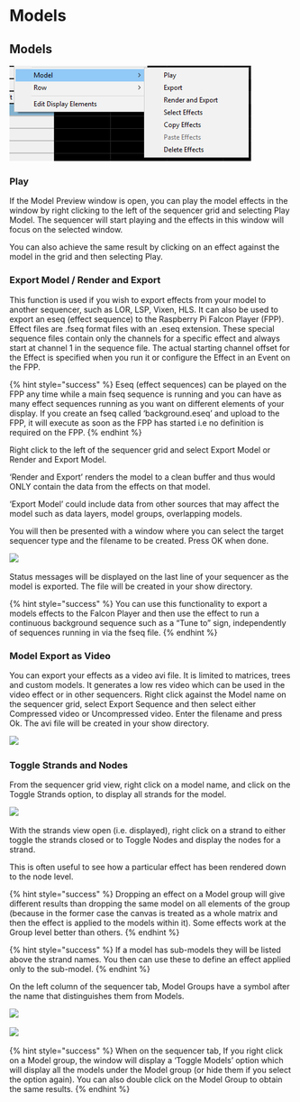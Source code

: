 # Models

## Models

![](<../../.gitbook/assets/image (624).png>)

### Play

If the Model Preview window is open, you can play the model effects in the window by right clicking to the left of the sequencer grid and selecting Play Model. The sequencer will start playing and the effects in this window will focus on the selected window.

You can also achieve the same result by clicking on an effect against the model in the grid and then selecting Play.

### Export Model / Render and Export

This function is used if you wish to export effects from your model to another sequencer, such as LOR, LSP, Vixen, HLS. It can also be used to export an eseq (effect sequence) to the Raspberry Pi Falcon Player (FPP). Effect files are .fseq format files with an .eseq extension. These special sequence files contain only the channels for a specific effect and always start at channel 1 in the sequence file. The actual starting channel offset for the Effect is specified when you run it or configure the Effect in an Event on the FPP.

{% hint style="success" %}
Eseq (effect sequences) can be played on the FPP any time while a main fseq sequence is running and you can have as many effect sequences running as you want on different elements of your display. If you create an fseq called ‘background.eseq’ and upload to the FPP, it will execute as soon as the FPP has started i.e no definition is required on the FPP.
{% endhint %}

Right click to the left of the sequencer grid and select Export Model or Render and Export Model.

‘Render and Export’ renders the model to a clean buffer and thus would ONLY contain the data from the effects on that model.

‘Export Model’ could include data from other sources that may affect the model such as data layers, model groups, overlapping models.

You will then be presented with a window where you can select the target sequencer type and the filename to be created. Press OK when done.

![](../../.gitbook/assets/base64f1483e644bc504f7.png)

Status messages will be displayed on the last line of your sequencer as the model is exported. The file will be created in your show directory.

{% hint style="success" %}
You can use this functionality to export a models effects to the Falcon Player and then use the effect to run a continuous background sequence such as a “Tune to” sign, independently of sequences running in via the fseq file.
{% endhint %}

### Model Export as Video

You can export your effects as a video avi file. It is limited to matrices, trees and custom models. It generates a low res video which can be used in the video effect or in other sequencers. Right click against the Model name on the sequencer grid, select Export Sequence and then select either Compressed video or Uncompressed video. Enter the filename and press Ok. The avi file will be created in your show directory.

![](../../.gitbook/assets/base644deef9fce5a1ae6d.png)

### Toggle Strands and Nodes

From the sequencer grid view, right click on a model name, and click on the Toggle Strands option, to display all strands for the model.

![](<../../.gitbook/assets/pasted image 0 (19).png>)

With the strands view open (i.e. displayed), right click on a strand to either toggle the strands closed or to Toggle Nodes and display the nodes for a strand.

This is often useful to see how a particular effect has been rendered down to the node level.

{% hint style="success" %}
Dropping an effect on a Model group will give different results than dropping the same model on all elements of the group (because in the former case the canvas is treated as a whole matrix and then the effect is applied to the models within it). Some effects work at the Group level better than others.
{% endhint %}

{% hint style="success" %}
If a model has sub-models they will be listed above the strand names. You then can use these to define an effect applied only to the sub-model.
{% endhint %}

On the left column of the sequencer tab, Model Groups have a symbol after the name that distinguishes them from Models.

![](../../.gitbook/assets/base64480bd533022123b4.png)

![](../../.gitbook/assets/base648764bf7cac98f365.png)

{% hint style="success" %}
When on the sequencer tab, If you right click on a Model group, the window will display a ‘Toggle Models’ option which will display all the models under the Model group (or hide them if you select the option again). You can also double click on the Model Group to obtain the same results.
{% endhint %}
